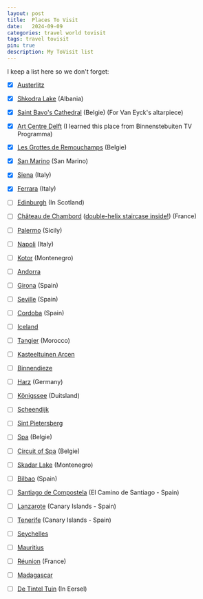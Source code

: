 ```yaml
---
layout: post
title:  Places To Visit
date:   2024-09-09
categories: travel world tovisit
tags: travel tovisit
pin: true
description: My ToVisit list
---
```



I keep a list here so we don't forget:

- [x] [Austerlitz][austerlitz]
- [x] [Shkodra Lake][shkodra] (Albania)
- [x] [Saint Bavo's Cathedral][saintbavo] (Belgie) (For Van Eyck's altarpiece)
- [x] [Art Centre Delft][artdelft] (I learned this place from Binnenstebuiten TV Programma)
- [x] [Les Grottes de Remouchamps][remouchamps] (Belgie)
- [x] [San Marino][sanmarino] (San Marino)
- [x] [Siena][siena] (Italy)
- [x] [Ferrara][ferrara] (Italy)
- [ ] [Edinburgh][edinburgh] (In Scotland)
- [ ] [Château de Chambord][chambord] ([double-helix staircase inside!][staircase]) (France)
- [ ] [Palermo][palermo] (Sicily)
- [ ] [Napoli][napoli] (Italy)
- [ ] [Kotor][kotor] (Montenegro)
- [ ] [Andorra][andorra]
- [ ] [Girona][girona] (Spain)
- [ ] [Seville][seville] (Spain)
- [ ] [Cordoba][cordoba] (Spain)
- [ ] [Iceland][iceland]
- [ ] [Tangier][tangier] (Morocco)
- [ ] [Kasteeltuinen Arcen][arcen]
- [ ] [Binnendieze][denbosch]
- [ ] [Harz][harz] (Germany)
- [ ] [Königssee][koningzee] (Duitsland)
- [ ] [Scheendijk][scheendijk]
- [ ] [Sint Pietersberg][sintpietersberg]
- [ ] [Spa][spa] (Belgie)
- [ ] [Circuit of Spa][f1spa] (Belgie)
- [ ] [Skadar Lake][skadar] (Montenegro)
- [ ] [Bilbao][bilbao] (Spain)
- [ ] [Santiago de Compostela][decamino] (El Camino de Santiago - Spain)
- [ ] [Lanzarote][lanzarote] (Canary Islands - Spain)
- [ ] [Tenerife][tenerife] (Canary Islands - Spain)
- [ ] [Seychelles][seychelles]
- [ ] [Mauritius][mauritius]
- [ ] [Réunion][reunion] (France)
- [ ] [Madagascar][madagascar]
- [ ] [De Tintel Tuin][tinteltuin] (In Eersel)


[austerlitz]: https://maps.app.goo.gl/mTeCQdH68UqZdoHVA
[scheendijk]: https://maps.app.goo.gl/qAnbNEFs4L7Rtee38
[arcen]: https://maps.app.goo.gl/wbFbR4mLAGDTwmzj8
[sintpietersberg]: https://maps.app.goo.gl/rkphkK5pE1xYL4Jd9
[spa]: https://maps.app.goo.gl/4ZBKXVbKhArdyUfX9
[f1spa]: https://maps.app.goo.gl/ErWEKP7kBf7TQkCr7
[remouchamps]: https://maps.app.goo.gl/GFEUvyesRrwTXWbd7
[saintbavo]: https://maps.app.goo.gl/BsSBtXqTjrWt7x4y9
[artdelft]: https://maps.app.goo.gl/4CSPKSdTtwfs6RhZA
[tinteltuin]: https://www.de-tinteltuin.nl/
[shkodra]: https://travelaar.nl/shkoder-albanie-bezienswaardigheden/
[skadar]: https://en.wikipedia.org/wiki/Lake_Skadar
[koningzee]: https://maps.app.goo.gl/9cMUg5ZsQCZq8Nby7
[andorra]: https://maps.app.goo.gl/1yauNgXcagzd2wky9
[girona]: https://maps.app.goo.gl/JjpaFq7jMBvhrsMo9
[bilbao]: https://maps.app.goo.gl/tLr2j2Kogdr3HcbPA
[decamino]: https://maps.app.goo.gl/rywe8Tb9okHUWFzPA
[seville]: https://maps.app.goo.gl/3D163zunGvjWkEtk7
[cordoba]: https://maps.app.goo.gl/fn5EA3vfQT7nauAf7
[iceland]: https://maps.app.goo.gl/xPQhErWU8piYyVzs7
[tangier]: https://maps.app.goo.gl/v8XnxVoYmNMNeX7c7
[harz]: https://en.wikipedia.org/wiki/Harz
[kotor]: https://maps.app.goo.gl/pNynHeKK1Pf8aEuR6
[palermo]: https://maps.app.goo.gl/jHB1xQdtR4jcHt9r7
[sanmarino]: https://maps.app.goo.gl/mDLZPDrdrVaUi8nT8
[napoli]: https://maps.app.goo.gl/deh23U32iCHccJrE9
[siena]: https://maps.app.goo.gl/AfrgPCLxRKj91akF9
[ferrara]: https://maps.app.goo.gl/f8bne4MeJ29hukft7
[denbosch]: https://en.wikipedia.org/wiki/Binnendieze
[chambord]: https://maps.app.goo.gl/ftPhMb2pRgvASQMF6
[edinburgh]: https://maps.app.goo.gl/hfgNbhAs4TpSnVTx9
[staircase]: https://themindcircle.com/double-helix-staircase-leonardo-da-vinci/
[lanzarote]: https://maps.app.goo.gl/tTm8rPjpTqEUW9tBA
[tenerife]: https://maps.app.goo.gl/tit11VaRRjMQq84aA
[seychelles]: https://maps.app.goo.gl/Whcm2e1Y7xLmo9EC7
[mauritius]: https://maps.app.goo.gl/DGwfHzak6aYRDLH58
[reunion]: https://maps.app.goo.gl/c2nxFWqiMqb7SMYT9
[madagascar]: https://maps.app.goo.gl/HT5y9Ye7QD8XrDPA6
